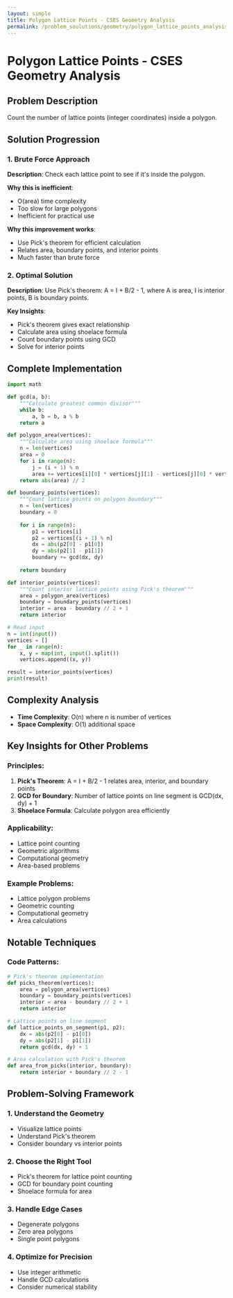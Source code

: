 ```yaml
---
layout: simple
title: Polygon Lattice Points - CSES Geometry Analysis
permalink: /problem_soulutions/geometry/polygon_lattice_points_analysis/
---
```


# Polygon Lattice Points - CSES Geometry Analysis

## Problem Description
Count the number of lattice points (integer coordinates) inside a polygon.

## Solution Progression

### 1. **Brute Force Approach**
**Description**: Check each lattice point to see if it's inside the polygon.

**Why this is inefficient**: 
- O(area) time complexity
- Too slow for large polygons
- Inefficient for practical use

**Why this improvement works**:
- Use Pick's theorem for efficient calculation
- Relates area, boundary points, and interior points
- Much faster than brute force

### 2. **Optimal Solution**
**Description**: Use Pick's theorem: A = I + B/2 - 1, where A is area, I is interior points, B is boundary points.

**Key Insights**:
- Pick's theorem gives exact relationship
- Calculate area using shoelace formula
- Count boundary points using GCD
- Solve for interior points

## Complete Implementation

```python
import math

def gcd(a, b):
    """Calculate greatest common divisor"""
    while b:
        a, b = b, a % b
    return a

def polygon_area(vertices):
    """Calculate area using shoelace formula"""
    n = len(vertices)
    area = 0
    for i in range(n):
        j = (i + 1) % n
        area += vertices[i][0] * vertices[j][1] - vertices[j][0] * vertices[i][1]
    return abs(area) // 2

def boundary_points(vertices):
    """Count lattice points on polygon boundary"""
    n = len(vertices)
    boundary = 0
    
    for i in range(n):
        p1 = vertices[i]
        p2 = vertices[(i + 1) % n]
        dx = abs(p2[0] - p1[0])
        dy = abs(p2[1] - p1[1])
        boundary += gcd(dx, dy)
    
    return boundary

def interior_points(vertices):
    """Count interior lattice points using Pick's theorem"""
    area = polygon_area(vertices)
    boundary = boundary_points(vertices)
    interior = area - boundary // 2 + 1
    return interior

# Read input
n = int(input())
vertices = []
for _ in range(n):
    x, y = map(int, input().split())
    vertices.append((x, y))

result = interior_points(vertices)
print(result)
```

## Complexity Analysis
- **Time Complexity**: O(n) where n is number of vertices
- **Space Complexity**: O(1) additional space

## Key Insights for Other Problems

### **Principles**:
1. **Pick's Theorem**: A = I + B/2 - 1 relates area, interior, and boundary points
2. **GCD for Boundary**: Number of lattice points on line segment is GCD(dx, dy) + 1
3. **Shoelace Formula**: Calculate polygon area efficiently

### **Applicability**:
- Lattice point counting
- Geometric algorithms
- Computational geometry
- Area-based problems

### **Example Problems**:
- Lattice polygon problems
- Geometric counting
- Computational geometry
- Area calculations

## Notable Techniques

### **Code Patterns**:
```python
# Pick's theorem implementation
def picks_theorem(vertices):
    area = polygon_area(vertices)
    boundary = boundary_points(vertices)
    interior = area - boundary // 2 + 1
    return interior

# Lattice points on line segment
def lattice_points_on_segment(p1, p2):
    dx = abs(p2[0] - p1[0])
    dy = abs(p2[1] - p1[1])
    return gcd(dx, dy) + 1

# Area calculation with Pick's theorem
def area_from_picks(interior, boundary):
    return interior + boundary // 2 - 1
```

## Problem-Solving Framework

### **1. Understand the Geometry**
- Visualize lattice points
- Understand Pick's theorem
- Consider boundary vs interior points

### **2. Choose the Right Tool**
- Pick's theorem for lattice point counting
- GCD for boundary point counting
- Shoelace formula for area

### **3. Handle Edge Cases**
- Degenerate polygons
- Zero area polygons
- Single point polygons

### **4. Optimize for Precision**
- Use integer arithmetic
- Handle GCD calculations
- Consider numerical stability 